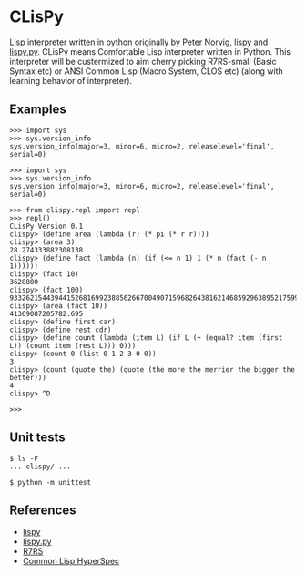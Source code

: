 # CLisPy
Lisp interpreter written in python originally by [Peter Norvig](http://norvig.com/), [lispy](http://norvig.com/lispy.html) and [lispy.py](http://norvig.com/lispy2.html). CLisPy means Comfortable Lisp interpreter written in Python. This interpreter will be custermized to aim cherry picking R7RS-small (Basic Syntax etc) or ANSI Common Lisp (Macro System, CLOS etc) (along with learning behavior of interpreter).

## Examples
```
>>> import sys
>>> sys.version_info
sys.version_info(major=3, minor=6, micro=2, releaselevel='final', serial=0)

>>> import sys
>>> sys.version_info
sys.version_info(major=3, minor=6, micro=2, releaselevel='final', serial=0)

>>> from clispy.repl import repl
>>> repl()
CLisPy Version 0.1
clispy> (define area (lambda (r) (* pi (* r r))))
clispy> (area 3)
28.274333882308138
clispy> (define fact (lambda (n) (if (<= n 1) 1 (* n (fact (- n 1))))))
clispy> (fact 10)
3628800
clispy> (fact 100)
93326215443944152681699238856266700490715968264381621468592963895217599993229915608941463976156518286253697920827223758251185210916864000000000000000000000000
clispy> (area (fact 10))
41369087205782.695
clispy> (define first car)
clispy> (define rest cdr)
clispy> (define count (lambda (item L) (if L (+ (equal? item (first L)) (count item (rest L))) 0)))
clispy> (count 0 (list 0 1 2 3 0 0))
3
clispy> (count (quote the) (quote (the more the merrier the bigger the better)))
4
clispy> ^D

>>>
```

## Unit tests
```
$ ls -F
... clispy/ ...

$ python -m unittest
```

## References
- [lispy](http://norvig.com/lispy.html)
- [lispy.py](http://norvig.com/lispy2.html)
- [R7RS](https://bitbucket.org/cowan/r7rs-wg1-infra/src/default/R7RSHomePage.md?fileviewer=file-view-default)
- [Common Lisp HyperSpec](http://www.lispworks.com/documentation/HyperSpec/Front/index.htm)
